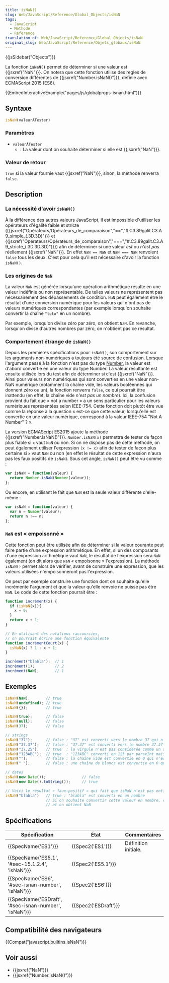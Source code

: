 ```yaml
---
title: isNaN()
slug: Web/JavaScript/Reference/Global_Objects/isNaN
tags:
  - JavaScript
  - Méthode
  - Reference
translation_of: Web/JavaScript/Reference/Global_Objects/isNaN
original_slug: Web/JavaScript/Reference/Objets_globaux/isNaN
---
```

{{jsSidebar("Objects")}}

La fonction **`isNaN()`** permet de déterminer si une valeur est {{jsxref("NaN")}}. On notera que cette fonction utilise des règles de conversion différentes de {{jsxref("Number.isNaN()")}}, définie avec ECMAScript 2015 (ES6).

{{EmbedInteractiveExample("pages/js/globalprops-isnan.html")}}

## Syntaxe

```js
isNaN(valeurÀTester)
```

### Paramètres

- `valeurÀTester`
  - : La valeur dont on souhaite déterminer si elle est {{jsxref("NaN")}}.

### Valeur de retour

`true` si la valeur fournie vaut {{jsxref("NaN")}}, sinon, la méthode renverra `false`.

## Description

### La nécessité d'avoir `isNaN()`

À la différence des autres valeurs JavaScript, il est impossible d'utiliser les opérateurs d'égalité faible et stricte ({{jsxref("Opérateurs/Opérateurs_de_comparaison","==","#.C3.89galit.C3.A9_simple_(.3D.3D)")}} et {{jsxref("Opérateurs/Opérateurs_de_comparaison","===","#.C3.89galit.C3.A9_stricte_(.3D.3D.3D)")}}) afin de déterminer si une valeur _est_ ou _n'est pas_ réellement {{jsxref("NaN")}}. En effet `NaN == NaN` et `NaN === NaN` renvoient `false` tous les deux. C'est pour cela qu'il est nécessaire d'avoir la fonction `isNaN()`.

### Les origines de `NaN`

La valeur `NaN` est générée lorsqu'une opération arithmétique résulte en une valeur indéfinie ou non représentable. De telles valeurs ne représentent pas nécessairement des dépassements de condition. `NaN` peut également être le résultat d'une conversion numérique pour les valeurs qui n'ont pas de valeurs numériques correspondantes (par exemple lorsqu'on souhaite convertir la chaîne `"toto"` en un nombre).

Par exemple, lorsqu'on divise zéro par zéro, on obtient `NaN`. En revanche, lorsqu'on divise d'autres nombres par zéro, on n'obtient pas ce résultat.

### Comportement étrange de `isNaN()`

Depuis les premières spécifications pour `isNaN()`, son comportement sur les arguments non-numériques a toujours été source de confusion. Lorsque l'argument passé à la fonction n'est pas du type [Number](https://es5.github.com/#x8.5), la valeur est d'abord convertie en une valeur du type Number. La valeur résultante est ensuite utilisée lors du test afin de déterminer si c'est {{jsxref("NaN")}}. Ainsi pour valeurs non numériques qui sont converties en une valeur non-NaN numérique (notamment la chaîne vide, les valeurs booléennes qui donnent zéro ou un), la fonction renverra `false`, ce qui pourrait être inattendu (en effet, la chaîne vide _n'est pas un nombre_). Ici, la confusion provient du fait que « not a number » a un sens particulier pour les valeurs numériques représentées selon IEEE-754. Cette fonction doit plutôt être vue comme la réponse à la question « est-ce que cette valeur, lorsqu'elle est convertie en une valeur numérique, correspond à la valeur IEEE-754 "Not A Number" ? ».

La version ECMAScript ES2015 ajoute la méthode {{jsxref("Number.isNaN()")}}. `Number.isNaN(x)` permettra de tester de façon plus fiable si `x` vaut `NaN` ou non. Si on ne dispose pas de cette méthode, on peut également utiliser l'expression `(x != x)` afin de tester de façon plus certaine si `x` vaut `NaN` ou non (en effet le résultat de cette expression n'aura pas les faux positifs de `isNaN`). Sous cet angle, `isNaN()` peut être vu comme :

```js
var isNaN = function(valeur) {
  return Number.isNaN(Number(valeur));
};
```

Ou encore, en utilisant le fait que `NaN` est la seule valeur différente d'elle-même :

```js
var isNaN = function(valeur) {
  var n = Number(valeur);
  return n !== n;
};
```

### `NaN` est « empoisonné »

Cette fonction peut être utilisée afin de déterminer si la valeur courante peut faire partie d'une expression arithmétique. En effet, si un des composants d'une expression arithmétique vaut `NaN`, le résultat de l'expression sera `NaN` également (on dit alors que `NaN` « empoisonne » l'expression). La méthode `isNaN()` permet alors de vérifier, avant de construire une expression, que les valeurs utilisées n'empoisonneront pas l'expression.

On peut par exemple construire une fonction dont on souhaite qu'elle incrémente l'argument et que la valeur qu'elle renvoie ne puisse pas être `NaN`. Le code de cette fonction pourrait être :

```js
function incrément(x) {
  if (isNaN(x)){
    x = 0;
  }
  return x + 1;
}

// En utilisant des notations raccourcies,
// on pourrait écrire une fonction équivalente
function incrémentCourt(x) {
  isNaN(x) ? 1 : x + 1;
}

incrément("blabla");  // 1
incrément(1);         // 2
incrément(NaN);       // 1
```

## Exemples

```js
isNaN(NaN);       // true
isNaN(undefined); // true
isNaN({});        // true

isNaN(true);      // false
isNaN(null);      // false
isNaN(37);        // false

// strings
isNaN("37");      // false : "37" est converti vers le nombre 37 qui n'est pas NaN
isNaN("37.37");   // false : "37.37" est converti vers le nombre 37.37 qui n'est pas NaN
isNaN("37,25");   // true  : la virgule n'est pas considérée comme un séparateur décimal
isNaN("123ABC");  // true  : "123ABC" converti en 123 par parseInt mais en NaN par Number
isNaN("");        // false : la chaîne vide est convertie en 0 qui n'est pas NaN
isNaN(" ");       // false : une chaîne de blancs est convertie en 0 qui n'est pas NaN

// dates
isNaN(new Date());                // false
isNaN(new Date().toString());     // true

// Voici le résultat « faux-positif » qui fait que isNaN n'est pas entièrement fiable
isNaN("blabla")   // true : "blabla" est converti en un nombre
                  // Si on souhaite convertir cette valeur en nombre, cela échoue
                  // et on obtient NaN
```

## Spécifications

| Spécification                                                            | État                         | Commentaires         |
| ------------------------------------------------------------------------ | ---------------------------- | -------------------- |
| {{SpecName('ES1')}}                                                 | {{Spec2('ES1')}}         | Définition initiale. |
| {{SpecName('ES5.1', '#sec-15.1.2.4', 'isNaN')}}         | {{Spec2('ES5.1')}}     |                      |
| {{SpecName('ES6', '#sec-isnan-number', 'isNaN')}}         | {{Spec2('ES6')}}         |                      |
| {{SpecName('ESDraft', '#sec-isnan-number', 'isNaN')}} | {{Spec2('ESDraft')}} |                      |

## Compatibilité des navigateurs

{{Compat("javascript.builtins.isNaN")}}

## Voir aussi

- {{jsxref("NaN")}}
- {{jsxref("Number.isNaN()")}}
